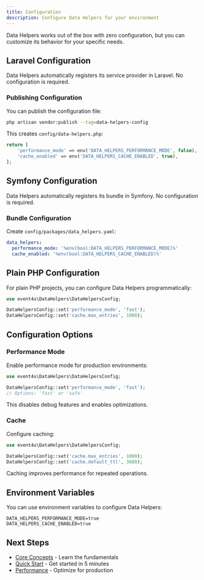 ```yaml
---
title: Configuration
description: Configure Data Helpers for your environment
---
```


Data Helpers works out of the box with zero configuration, but you can customize its behavior for your specific needs.

## Laravel Configuration

Data Helpers automatically registers its service provider in Laravel. No configuration is required.

### Publishing Configuration

You can publish the configuration file:

```bash
php artisan vendor:publish --tag=data-helpers-config
```

This creates `config/data-helpers.php`:

```php
return [
    'performance_mode' => env('DATA_HELPERS_PERFORMANCE_MODE', false),
    'cache_enabled' => env('DATA_HELPERS_CACHE_ENABLED', true),
];
```

## Symfony Configuration

Data Helpers automatically registers its bundle in Symfony. No configuration is required.

### Bundle Configuration

Create `config/packages/data_helpers.yaml`:

```yaml
data_helpers:
  performance_mode: '%env(bool:DATA_HELPERS_PERFORMANCE_MODE)%'
  cache_enabled: '%env(bool:DATA_HELPERS_CACHE_ENABLED)%'
```

## Plain PHP Configuration

For plain PHP projects, you can configure Data Helpers programmatically:

```php
use event4u\DataHelpers\DataHelpersConfig;

DataHelpersConfig::set('performance_mode', 'fast');
DataHelpersConfig::set('cache.max_entries', 1000);
```

## Configuration Options

### Performance Mode

Enable performance mode for production environments:

```php
use event4u\DataHelpers\DataHelpersConfig;

DataHelpersConfig::set('performance_mode', 'fast');
// Options: 'fast' or 'safe'
```

This disables debug features and enables optimizations.

### Cache

Configure caching:

```php
use event4u\DataHelpers\DataHelpersConfig;

DataHelpersConfig::set('cache.max_entries', 1000);
DataHelpersConfig::set('cache.default_ttl', 3600);
```

Caching improves performance for repeated operations.

## Environment Variables

You can use environment variables to configure Data Helpers:

```env
DATA_HELPERS_PERFORMANCE_MODE=true
DATA_HELPERS_CACHE_ENABLED=true
```

## Next Steps

- [Core Concepts](/data-helpers/core-concepts/dot-notation) - Learn the fundamentals
- [Quick Start](/data-helpers/getting-started/quick-start) - Get started in 5 minutes
- [Performance](/data-helpers/performance/benchmarks) - Optimize for production

